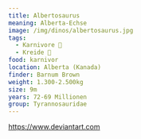 ```yaml
---
title: Albertosaurus
meaning: Alberta-Echse
image: /img/dinos/albertosaurus.jpg
tags:
  - Karnivore 🥩
  - Kreide 🦴
food: karnivor
location: Alberta (Kanada)
finder: Barnum Brown
weight: 1.300-2.500kg
size: 9m
years: 72-69 Millionen
group: Tyrannosauridae
---
```

https://www.deviantart.com
